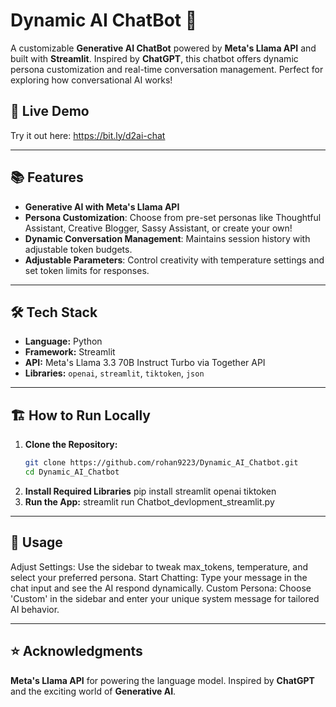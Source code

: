 # Dynamic AI ChatBot 🤖

A customizable **Generative AI ChatBot** powered by **Meta's Llama API** and built with **Streamlit**. Inspired by **ChatGPT**, this chatbot offers dynamic persona customization and real-time conversation management. Perfect for exploring how conversational AI works!

## 🚀 Live Demo
Try it out here: https://bit.ly/d2ai-chat

---

## 📚 Features
- **Generative AI with Meta's Llama API**  
- **Persona Customization**: Choose from pre-set personas like Thoughtful Assistant, Creative Blogger, Sassy Assistant, or create your own!
- **Dynamic Conversation Management**: Maintains session history with adjustable token budgets.
- **Adjustable Parameters**: Control creativity with temperature settings and set token limits for responses.

---

## 🛠️ Tech Stack
- **Language:** Python  
- **Framework:** Streamlit  
- **API:** Meta's Llama 3.3 70B Instruct Turbo via Together API  
- **Libraries:** `openai`, `streamlit`, `tiktoken`, `json`

---

## 🏗️ How to Run Locally

1. **Clone the Repository:**
   ```bash
   git clone https://github.com/rohan9223/Dynamic_AI_Chatbot.git
   cd Dynamic_AI_Chatbot
2. **Install Required Libraries**
   pip install streamlit openai tiktoken
4. **Run the App:**
   streamlit run Chatbot_devlopment_streamlit.py

---


## 🎨 Usage
Adjust Settings: Use the sidebar to tweak max_tokens, temperature, and select your preferred persona.
Start Chatting: Type your message in the chat input and see the AI respond dynamically.
Custom Persona: Choose 'Custom' in the sidebar and enter your unique system message for tailored AI behavior.

---

## ⭐ Acknowledgments
**Meta's Llama API** for powering the language model.
Inspired by **ChatGPT** and the exciting world of **Generative AI**.

